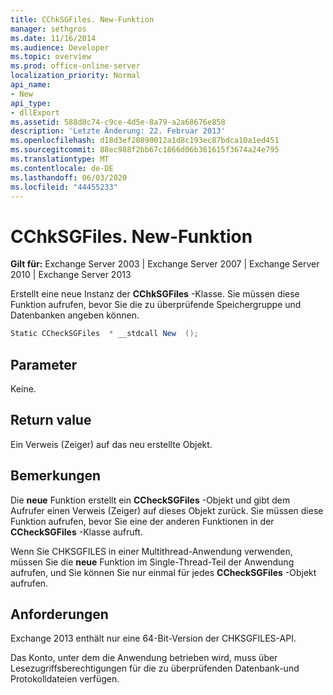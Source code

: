 ```yaml
---
title: CChkSGFiles. New-Funktion
manager: sethgros
ms.date: 11/16/2014
ms.audience: Developer
ms.topic: overview
ms.prod: office-online-server
localization_priority: Normal
api_name:
- New
api_type:
- dllExport
ms.assetid: 588d8c74-c9ce-4d5e-8a79-a2a68676e858
description: 'Letzte Änderung: 22. Februar 2013'
ms.openlocfilehash: d18d3ef20890012a1d8c193ec87bdca10a1ed451
ms.sourcegitcommit: 88ec988f2bb67c1866d06b361615f3674a24e795
ms.translationtype: MT
ms.contentlocale: de-DE
ms.lasthandoff: 06/03/2020
ms.locfileid: "44455233"
---
```

# <a name="cchksgfilesnew-function"></a>CChkSGFiles. New-Funktion

**Gilt für:** Exchange Server 2003 | Exchange Server 2007 | Exchange Server 2010 | Exchange Server 2013
  
Erstellt eine neue Instanz der **CChkSGFiles** -Klasse. Sie müssen diese Funktion aufrufen, bevor Sie die zu überprüfende Speichergruppe und Datenbanken angeben können. 
  
```cs
Static CCheckSGFiles  * __stdcall New  ();

```

## <a name="parameters"></a>Parameter

Keine.
  
## <a name="return-value"></a>Return value

Ein Verweis (Zeiger) auf das neu erstellte Objekt.
  
## <a name="remarks"></a>Bemerkungen

Die **neue** Funktion erstellt ein **CCheckSGFiles** -Objekt und gibt dem Aufrufer einen Verweis (Zeiger) auf dieses Objekt zurück. Sie müssen diese Funktion aufrufen, bevor Sie eine der anderen Funktionen in der **CCheckSGFiles** -Klasse aufruft. 
  
Wenn Sie CHKSGFILES in einer Multithread-Anwendung verwenden, müssen Sie die **neue** Funktion im Single-Thread-Teil der Anwendung aufrufen, und Sie können Sie nur einmal für jedes **CCheckSGFiles** -Objekt aufrufen. 
  
## <a name="requirements"></a>Anforderungen

Exchange 2013 enthält nur eine 64-Bit-Version der CHKSGFILES-API.
  
Das Konto, unter dem die Anwendung betrieben wird, muss über Lesezugriffsberechtigungen für die zu überprüfenden Datenbank-und Protokolldateien verfügen.
  


